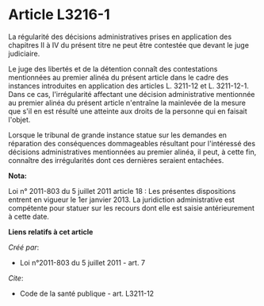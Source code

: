 # Article L3216-1

La régularité des décisions administratives prises en application des chapitres II à IV du présent titre ne peut être
contestée que devant le juge judiciaire. 

Le juge des libertés et de la détention connaît des contestations mentionnées au premier alinéa du présent article dans le
cadre des instances introduites en application des articles L. 3211-12 et L. 3211-12-1. Dans ce cas, l'irrégularité affectant
une décision administrative mentionnée au premier alinéa du présent article n'entraîne la mainlevée de la mesure que s'il en
est résulté une atteinte aux droits de la personne qui en faisait l'objet. 

Lorsque le tribunal de grande instance statue sur les demandes en réparation des conséquences dommageables résultant pour
l'intéressé des décisions administratives mentionnées au premier alinéa, il peut, à cette fin, connaître des irrégularités
dont ces dernières seraient entachées.

**Nota:**

Loi n° 2011-803 du 5 juillet 2011 article 18 : Les présentes dispositions entrent en vigueur le 1er janvier 2013. La
juridiction administrative est compétente pour statuer sur les recours dont elle est saisie antérieurement à cette date.

**Liens relatifs à cet article**

_Créé par_:

  - Loi n°2011-803 du 5 juillet 2011 - art. 7

_Cite_:

  - Code de la santé publique - art. L3211-12
